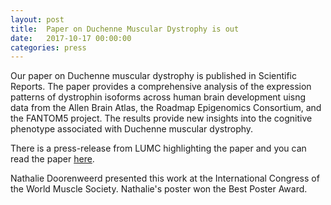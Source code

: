 ```yaml
---
layout: post
title:  Paper on Duchenne Muscular Dystrophy is out
date:   2017-10-17 00:00:00
categories: press
---
```

Our paper on Duchenne muscular dystrophy is published in Scientific Reports. The paper provides a comprehensive analysis of the expression  patterns of dystrophin isoforms across human brain development uisng data from the Allen Brain Atlas, the Roadmap Epigenomics Consortium, and the FANTOM5 project. The results provide new insights into the cognitive phenotype associated with Duchenne muscular dystrophy.  

There is a press-release from LUMC highlighting the paper and you can read the paper [here](https://www.nature.com/articles/s41598-017-12981-5).

Nathalie Doorenweerd presented this work at the  International Congress of the World Muscle Society. Nathalie's poster won the Best Poster Award.
